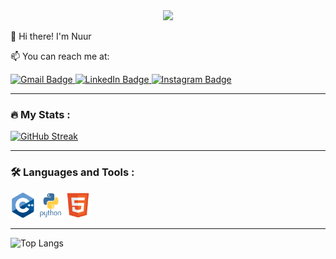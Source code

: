 <div id="header" align="center">
  <img src="https://media.giphy.com/media/5dyi5lnOgxeQU/giphy.gif" width="500"/>
</div>


👋 Hi there! I'm Nuur

📫 You can reach me at: <div id="badges" display="inline">
  <a href="https://mail.google.com/mail/u/0/#inbox/">
    <img src="https://img.shields.io/badge/Gmail-red?style=for-the-badge&logo=gmail&logoColor=white" alt="Gmail Badge"/>
  <a href="https://www.linkedin.com/in/nuur-nisaa-binti-abdul-ghani-/">
    <img src="https://img.shields.io/badge/LinkedIn-blue?style=for-the-badge&logo=linkedin&logoColor=white" alt="LinkedIn Badge"/>
  </a>
  <a href="https://www.instagram.com/nuurnisaa_/">
    <img src="https://img.shields.io/badge/Instagram-purple?style=for-the-badge&logo=instagram&logoColor=white" alt="Instagram Badge"/>
</a>
</div>

---
### :fire: My Stats :
[![GitHub Streak](http://github-readme-streak-stats.herokuapp.com?user=nuurnisaa&theme=radical)](https://git.io/streak-stats)

---
### :hammer_and_wrench: Languages and Tools :
<div>
<img src="https://github.com/devicons/devicon/blob/master/icons/cplusplus/cplusplus-original.svg" title="C++" alt="C++" width="40" height="40" />
<img src="https://github.com/devicons/devicon/blob/master/icons/python/python-original-wordmark.svg" title="Python" alt="Python" width="40" height="40" />
<img src="https://github.com/devicons/devicon/blob/master/icons/html5/html5-original.svg" title="HTML5" alt="HTML" width="40" height="40"/>&nbsp;

</div>

---
![Top Langs](https://github-readme-stats.vercel.app/api/top-langs/?username=nuurnisaa&layout=compact&theme=vision-friendly-dark)




